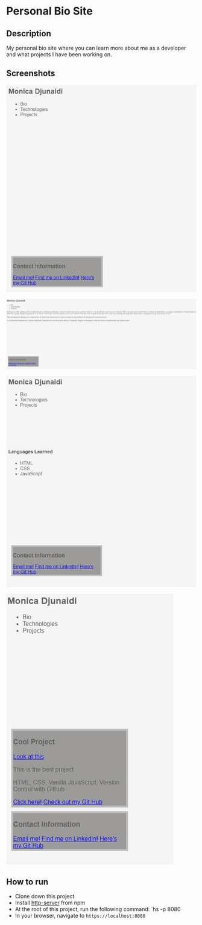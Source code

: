 # Personal Bio Site

## Description
My personal bio site where you can learn more about me as a developer and what projects I have been working on.

## Screenshots
![personal site homepage](https://raw.githubusercontent.com/djunaim/personalBioSite/master/src/screenshots/image.PNG)

![bio section](https://raw.githubusercontent.com/djunaim/personalBioSite/master/src/screenshots/image2.PNG)

![tech section](https://raw.githubusercontent.com/djunaim/personalBioSite/master/src/screenshots/image3.PNG)

![projects section](https://raw.githubusercontent.com/djunaim/personalBioSite/master/src/screenshots/image4.PNG)

## How to run
* Clone down this project
* Install [http-server](https://www.npmjs.com/package/http-server) from npm
* At the root of this project, run the following command: `hs -p 8080
* In your browser, navigate to `https://localhost:8080`